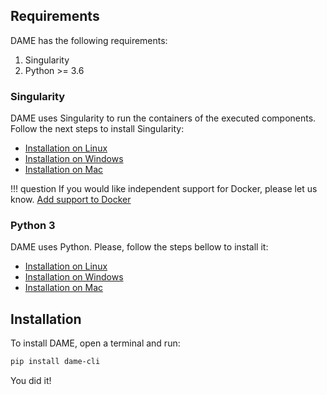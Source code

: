 ## Requirements

DAME has the following requirements:

1. Singularity
2. Python >= 3.6

### Singularity 

DAME uses Singularity to run the containers of the executed components. Follow the next steps to install Singularity:

- [Installation on Linux](https://sylabs.io/guides/3.5/admin-guide/installation.html#)
- [Installation on Windows](https://sylabs.io/guides/3.5/admin-guide/installation.html#windows)
- [Installation on Mac](https://sylabs.io/singularity-desktop-macos/)


!!! question
    If you would like independent support for Docker, please let us know. [Add support to Docker](https://github.com/mintproject/dame_cli/issues/15)

### Python 3

DAME uses Python. Please, follow the steps bellow to install it:

- [Installation on Linux](https://realpython.com/installing-python/#linux)
- [Installation on Windows](https://realpython.com/installing-python/#windows)
- [Installation on Mac](https://realpython.com/installing-python/#macos-mac-os-x)

## Installation

To install DAME, open a terminal and run:

```bash
pip install dame-cli
```

You did it!
